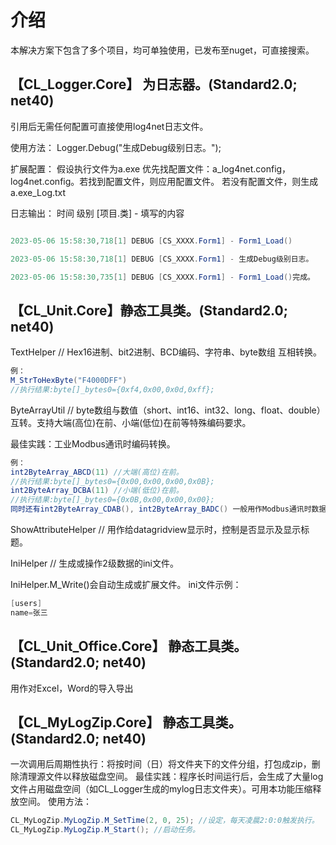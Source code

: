 # 介绍
本解决方案下包含了多个项目，均可单独使用，已发布至nuget，可直接搜索。

## 【CL_Logger.Core】 为日志器。(Standard2.0; net40)
引用后无需任何配置可直接使用log4net日志文件。

使用方法： Logger.Debug("生成Debug级别日志。");

扩展配置： 假设执行文件为a.exe 优先找配置文件：a_log4net.config，log4net.config。若找到配置文件，则应用配置文件。 若没有配置文件，则生成a.exe_Log.txt

日志输出： 时间 级别 [项目.类] - 填写的内容

```C#

2023-05-06 15:58:30,718[1] DEBUG [CS_XXXX.Form1] - Form1_Load() 

2023-05-06 15:58:30,718[1] DEBUG [CS_XXXX.Form1] - 生成Debug级别日志。 

2023-05-06 15:58:30,735[1] DEBUG [CS_XXXX.Form1] - Form1_Load()完成。
```


## 【CL_Unit.Core】静态工具类。(Standard2.0; net40)

TextHelper // Hex16进制、bit2进制、BCD编码、字符串、byte数组 互相转换。
```C#
例：
M_StrToHexByte("F4000DFF")
//执行结果:byte[]_bytes0={0xf4,0x00,0x0d,0xff};
```
ByteArrayUtil // byte数组与数值（short、int16、int32、long、float、double）互转。支持大端(高位)在前、小端(低位)在前等特殊编码要求。

最佳实践：工业Modbus通讯时编码转换。
```C#
例：
int2ByteArray_ABCD(11) //大端(高位)在前。
//执行结果:byte[]_bytes0={0x00,0x00,0x00,0x0B};
int2ByteArray_DCBA(11) //小端(低位)在前。
//执行结果:byte[]_bytes0={0x0B,0x00,0x00,0x00};
同时还有int2ByteArray_CDAB(), int2ByteArray_BADC() 一般用作Modbus通讯时数据编码转换。

```

ShowAttributeHelper // 用作给datagridview显示时，控制是否显示及显示标题。


IniHelper // 生成或操作2级数据的ini文件。

IniHelper.M_Write()会自动生成或扩展文件。
ini文件示例：
```C#
[users]
name=张三
```


## 【CL_Unit_Office.Core】 静态工具类。(Standard2.0; net40)
用作对Excel，Word的导入导出



## 【CL_MyLogZip.Core】 静态工具类。(Standard2.0; net40)
一次调用后周期性执行：将按时间（日）将文件夹下的文件分组，打包成zip，删除清理源文件以释放磁盘空间。
最佳实践：程序长时间运行后，会生成了大量log文件占用磁盘空间（如CL_Logger生成的mylog日志文件夹）。可用本功能压缩释放空间。
使用方法：
```C#
CL_MyLogZip.MyLogZip.M_SetTime(2, 0, 25); //设定，每天凌晨2:0:0触发执行。
CL_MyLogZip.MyLogZip.M_Start(); //启动任务。
```


